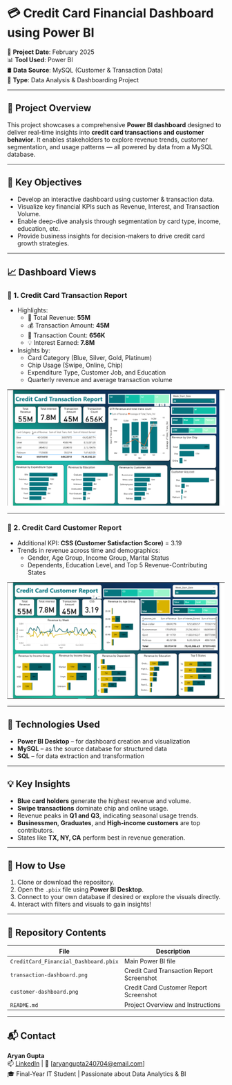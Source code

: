 # 💳 Credit Card Financial Dashboard using Power BI

📅 **Project Date**: February 2025  
📊 **Tool Used**: Power BI  
🛢 **Data Source**: MySQL (Customer & Transaction Data)  
🧠 **Type**: Data Analysis & Dashboarding Project

---

## 🧩 Project Overview

This project showcases a comprehensive **Power BI dashboard** designed to deliver real-time insights into **credit card transactions and customer behavior**. It enables stakeholders to explore revenue trends, customer segmentation, and usage patterns — all powered by data from a MySQL database.

---

## 📌 Key Objectives

- Develop an interactive dashboard using customer & transaction data.
- Visualize key financial KPIs such as Revenue, Interest, and Transaction Volume.
- Enable deep-dive analysis through segmentation by card type, income, education, etc.
- Provide business insights for decision-makers to drive credit card growth strategies.

---

## 📈 Dashboard Views

### 🔹 1. Credit Card Transaction Report

- Highlights:  
  - 📌 Total Revenue: **55M**
  - 💰 Transaction Amount: **45M**
  - 🔢 Transaction Count: **656K**
  - 💡 Interest Earned: **7.8M**
- Insights by:
  - Card Category (Blue, Silver, Gold, Platinum)
  - Chip Usage (Swipe, Online, Chip)
  - Expenditure Type, Customer Job, and Education
  - Quarterly revenue and average transaction volume

![Transaction Dashboard](transaction-dashboard.png)

---

### 🔹 2. Credit Card Customer Report

- Additional KPI: **CSS (Customer Satisfaction Score)** = 3.19
- Trends in revenue across time and demographics:
  - Gender, Age Group, Income Group, Marital Status
  - Dependents, Education Level, and Top 5 Revenue-Contributing States

![Customer Dashboard](customer-dashboard.png)

---

## 🔧 Technologies Used

- **Power BI Desktop** – for dashboard creation and visualization
- **MySQL** – as the source database for structured data
- **SQL** – for data extraction and transformation

---

## 💡 Key Insights

- **Blue card holders** generate the highest revenue and volume.
- **Swipe transactions** dominate chip and online usage.
- Revenue peaks in **Q1 and Q3**, indicating seasonal usage trends.
- **Businessmen**, **Graduates**, and **High-income customers** are top contributors.
- States like **TX, NY, CA** perform best in revenue generation.

---

## 🚀 How to Use

1. Clone or download the repository.
2. Open the `.pbix` file using **Power BI Desktop**.
3. Connect to your own database if desired or explore the visuals directly.
4. Interact with filters and visuals to gain insights!

---

## 📁 Repository Contents

| File                         | Description                                 |
|------------------------------|---------------------------------------------|
| `CreditCard_Financial_Dashboard.pbix` | Main Power BI file                |
| `transaction-dashboard.png`  | Credit Card Transaction Report Screenshot   |
| `customer-dashboard.png`     | Credit Card Customer Report Screenshot      |
| `README.md`                  | Project Overview and Instructions           |

---

## 📬 Contact

**Aryan Gupta**  
📫 [LinkedIn](https://www.linkedin.com/in/aryan-gupta-92644125b) | 📧 [aryangupta240704@email.com]  
🎓 Final-Year IT Student | Passionate about Data Analytics & BI
